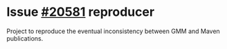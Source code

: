 Issue [#20581](https://github.com/gradle/gradle/issues/20581) reproducer
========================================================================

Project to reproduce the eventual inconsistency between GMM and Maven publications.

